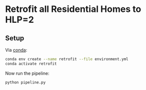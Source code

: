 # Retrofit all Residential Homes to HLP=2

## Setup

Via [conda](https://github.com/conda-forge/miniforge):

```bash
conda env create --name retrofit --file environment.yml
conda activate retrofit
```

Now run the pipeline:

```bash
python pipeline.py
```